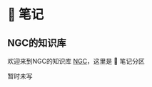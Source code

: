 # 📒 笔记

## NGC的知识库

欢迎来到NGC的知识库 [NGC](https://mellifluous-starburst-3ed028.netlify.app/)，这里是 📒 笔记分区

暂时未写
